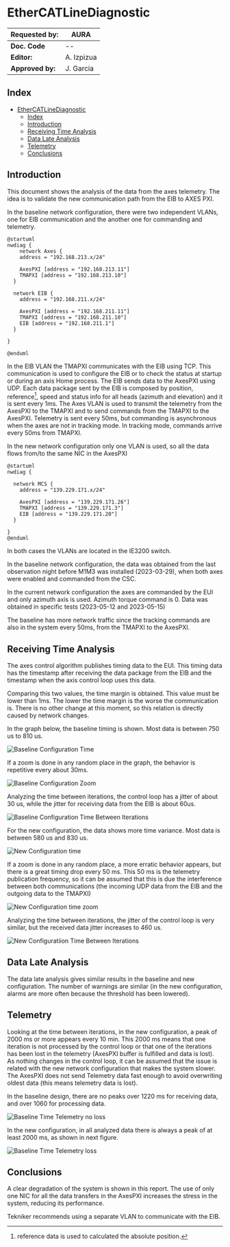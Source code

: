 # EtherCATLineDiagnostic

| **Requested by:** | **AURA**   |
| ----------------- | ---------- |
| **Doc. Code**     | --         |
| **Editor:**       | A. Izpizua |
| **Approved by:**  | J. Garcia  |

## Index

- [EtherCATLineDiagnostic](#ethercatlinediagnostic)
  - [Index](#index)
  - [Introduction](#introduction)
  - [Receiving Time Analysis](#receiving-time-analysis)
  - [Data Late Analysis](#data-late-analysis)
  - [Telemetry](#telemetry)
  - [Conclusions](#conclusions)

## Introduction

This document shows the analysis of the data from the axes telemetry. The idea is to validate the new communication path from the EIB to AXES PXI.

In the baseline network configuration, there were two independent VLANs, one for EIB communication and the another one for commanding and telemetry.

```plantuml
@startuml
nwdiag {
    network Axes {
    address = "192.168.213.x/24"

    AxesPXI [address = "192.168.213.11"]
    TMAPXI [address = "192.168.213.10"]
  }

  network EIB {
    address = "192.168.211.x/24"

    AxesPXI [address = "192.168.211.11"]
    TMAPXI [address = "192.168.211.10"]
    EIB [address = "192.168.211.1"]
  }

}

@enduml
```

In the EIB VLAN the TMAPXI communicates with the EIB using TCP.
This communication is used to configure the EIB or to check the status at startup or during an axis Home process.
The EIB sends data to the AxesPXI using UDP. Each data package sent by the EIB is composed by position, reference[^1],
speed and status info for all heads (azimuth and elevation) and it is sent every 1ms.
The Axes VLAN is used to transmit the telemetry from the AxesPXI to the TMAPXI and to send commands from the TMAPXI to the AxesPXI.
Telemetry is sent every 50ms, but commanding is asynchronous when the axes are not in tracking mode. 
In tracking mode, commands arrive every 50ms from TMAPXI.

[^1]: reference data is used to calculated the absolute position.

In the new network configuration only one VLAN is used, so all the data flows from/to the same NIC in the AxesPXI

```plantuml
@startuml
nwdiag {

  network MCS {
    address = "139.229.171.x/24"

    AxesPXI [address = "139.229.171.26"]
    TMAPXI [address = "139.229.171.3"]
    EIB [address = "139.229.171.20"]
  }

}
@enduml
```

In both cases the VLANs are located in the IE3200 switch.

In the baseline network configuration, the data was obtained from the last observation night before M1M3 was installed (2023-03-29),
when both axes were enabled and commanded from the CSC.

In the current network configuration the axes are commanded by the EUI and only azimuth axis is used. Azimuth torque command is 0.
Data was obtained in specific tests (2023-05-12 and 2023-05-15)

The baseline has more network traffic since the tracking commands are also in the system every 50ms, from the TMAPXI to the AxesPXI.

## Receiving Time Analysis

The axes control algorithm publishes timing data to the EUI. This timing data has the timestamp after receiving the data package from the EIB
and the timestamp when the axis control loop uses this data.

Comparing this two values, the time margin is obtained. This value must be lower than 1ms.
The lower the time margin is the worse the communication is. There is no other change at this moment,
so this relation is directly caused by network changes.

In the graph below, the baseline timing is shown. Most data is between 750 us to 810 us.

![Baseline Configuration Time](/media/BaselineTiming.png)

If a zoom is done in any random place in the graph, the behavior is repetitive every about 30ms.

![Baseline Configuration Zoom](/media/BaselineTimingZoom.png)

Analyzing the time between iterations, the control loop has a jitter of about 30 us, while the jitter for receiving data from the EIB is about 60us.

![Baseline Configuration Time Between Iterations](/media/BaselineTimesBetweenIterations.png)

For the new configuration, the data shows more time variance. Most data is between 580 us and 830 us.

![New Configuration time](/media/NewConfigTiming.png)

If a zoom is done in any random place, a more erratic behavior appears, but there is a great timing drop every 50 ms.
This 50 ms is the telemetry publication frequency, so it can be assumed that this is due the interference between both communications (the incoming UDP data from the EIB and the outgoing data to the TMAPXI)

![New Configuration time zoom](/media/NewConfigTimeZoom.png)

Analyzing the time between iterations, the jitter of the control loop is very similar, but the received data jitter increases to 460 us.

![New Configuratiion Time Between Iterations](/media/NewConfigTimesBetweenIterations.png)

## Data Late Analysis

The data late analysis gives similar results in the baseline and new configuration.
The number of warnings are similar (in the new configuration, alarms are more often because the threshold has been lowered).

## Telemetry

Looking at the time between iterations, in the new configuration, a peak of 2000 ms or more appears every 10 min.
This 2000 ms means that one iteration is not processed by the control loop or that one of the iterations has been lost in the telemetry
(AxesPXI buffer is fulfilled and data is lost). As nothing changes in the control loop, it can be assumed that the issue
is related with the new network configuration that makes the system slower. The AxesPXI does not send Telemetry data
fast enough to avoid overwriting oldest data (this means telemetry data is lost).

In the baseline design, there are no peaks over 1220 ms for receiving data, and over 1060 for processing data.

![Baseline Time Telemetry no loss](/media/BaselineTelemetryLoss.png)

In the new configuration, in all analyzed data there is always a peak of at least 2000 ms, as shown in next figure.

![Baseline Time Telemetry loss](/media/NewConfigTelemetryLoss.png)

## Conclusions

A clear degradation of the system is shown in this report.
The use of only one NIC for all the data transfers in the AxesPXI increases the stress in the system, reducing its performance.

Tekniker recommends using a separate VLAN to communicate with the EIB.
